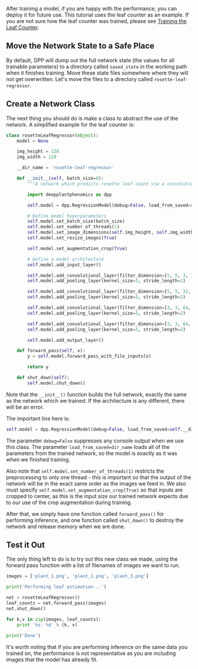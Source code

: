 After training a model, if you are happy with the performance, you can deploy it for future use. This tutorial uses the leaf counter as an example. If you are not sure how the leaf counter was trained, please see [Training the Leaf Counter](Tutorial-Training-The-Leaf-Counter.md).

## Move the Network State to a Safe Place

By default, DPP will dump out the full network state (the values for all trainable parameters) to a directory called `saved_state` in the working path when it finishes training. Move these state files somewhere where they will not get overwritten. Let's move the files to a directory called `rosette-leaf-regressor`.

## Create a Network Class

The next thing you should do is make a class to abstract the use of the network. A simplified example for the leaf counter is:

```python
class rosetteLeafRegressor(object):
    model = None

    img_height = 128
    img_width = 128

    __dir_name = 'rosette-leaf-regressor'

    def __init__(self, batch_size=8):
        """A network which predicts rosette leaf count via a convolutional neural net"""

        import deepplantphenomics as dpp

        self.model = dpp.RegressionModel(debug=False, load_from_saved=self.__dir_name)

        # Define model hyperparameters
        self.model.set_batch_size(batch_size)
        self.model.set_number_of_threads(1)
        self.model.set_image_dimensions(self.img_height, self.img_width, 3)
        self.model.set_resize_images(True)

        self.model.set_augmentation_crop(True)

        # Define a model architecture
        self.model.add_input_layer()

        self.model.add_convolutional_layer(filter_dimension=[5, 5, 3, 32], stride_length=1, activation_function='tanh')
        self.model.add_pooling_layer(kernel_size=3, stride_length=2)

        self.model.add_convolutional_layer(filter_dimension=[5, 5, 32, 64], stride_length=1, activation_function='tanh')
        self.model.add_pooling_layer(kernel_size=3, stride_length=2)

        self.model.add_convolutional_layer(filter_dimension=[3, 3, 64, 64], stride_length=1, activation_function='tanh')
        self.model.add_pooling_layer(kernel_size=3, stride_length=2)

        self.model.add_convolutional_layer(filter_dimension=[3, 3, 64, 64], stride_length=1, activation_function='tanh')
        self.model.add_pooling_layer(kernel_size=3, stride_length=2)

        self.model.add_output_layer()

    def forward_pass(self, x):
        y = self.model.forward_pass_with_file_inputs(x)

        return y

    def shut_down(self):
        self.model.shut_down()
```

Note that the `__init__()` function builds the full network, exactly the same as the network which we trained. If the architecture is any different, there will be an error.

The important line here is:

```python
self.model = dpp.RegressionModel(debug=False, load_from_saved=self.__dir_name)
```

The parameter `debug=False` suppresses any console output when we use this class. The parameter `load_from_saved=dir_name` loads all of the parameters from the trained network, so the model is exactly as it was when we finished training.

Also note that `self.model.set_number_of_threads(1)` restricts the preprocessing to only one thread - this is important so that the output of the network will be in the exact same order as the images we feed in. We also must specify `self.model.set_augmentation_crop(True)` so that inputs are cropped to center, as this is the input size our trained network expects due to our use of the crop augmentation during training.

After that, we simply have one function called `forward_pass()` for performing inference, and one function called `shut_down()` to destroy the network and release memory when we are done.

## Test it Out

The only thing left to do is to try out this new class we made, using the forward pass function with a list of filenames of images we want to run.

```python
images = ['plant_1.png', 'plant_2.png', 'plant_3.png']

print('Performing leaf estimation...')

net = rosetteLeafRegressor()
leaf_counts = net.forward_pass(images)
net.shut_down()

for k,v in zip(images, leaf_counts):
    print '%s: %d' % (k, v)
    
print('Done')
```

It's worth noting that if you are performing inference on the same data you trained on, the performance is not representative as you are including images that the model has already fit.